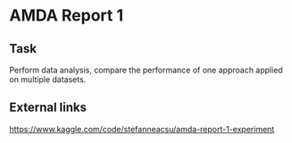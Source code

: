 # AMDA Report 1

## Task
Perform data analysis, compare the performance of one approach applied on multiple datasets.

## External links
https://www.kaggle.com/code/stefanneacsu/amda-report-1-experiment
